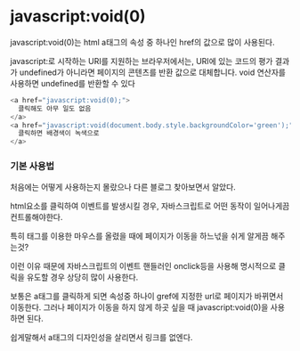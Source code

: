 # javascript:void(0)

javascript:void(0)는 html a태그의 속성 중 하나인 href의 값으로 많이 사용된다.

javascript:로 시작하는 URI를 지원하는 브라우저에서는, URI에 있는 코드의 평가 결과가 undefined가 아니라면 페이지의 콘텐츠를 반환 값으로 대체합니다. void 연산자를 사용하면 undefined를 반환할 수 있다

```javascript
<a href="javascript:void(0);">
  클릭해도 아무 일도 없음
</a>
<a href="javascript:void(document.body.style.backgroundColor='green');">
  클릭하면 배경색이 녹색으로
</a>
```

### 기본 사용법

처음에는 어떻게 사용하는지 몰랐으나 다른 블로그 찾아보면서 알았다.

html요소를 클릭하여 이벤트를 발생시킬 경우, 자바스크립트로 어떤 동작이 일어나게끔 컨트롤해야한다.

특히 <a></a>태그를 이용한 마우스를 올렸을 때에 페이지가 이동을 하느넋을 쉬게 알게끔 해주는것?

이런 이유 때문에 자바스크립트의 이벤트 핸들러인 onclick등을 사용해 명시적으로 클릭을 유도할 경우 상당히 많이 사용한다. 

보통은 a태그를 클릭하게 되면 속성중 하나이 gref에 지정한 url로 페이지가 바뀌면서 이동한다. 그러나 페이지가 이동을 하지 않게 하곳 싶을 때 javascript:void(0)을 사용하면 된다.

쉽게말해서 a태그의 디자인성을 살리면서 링크를 없엔다.
